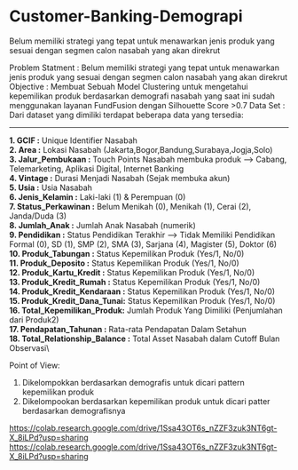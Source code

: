 # Customer-Banking-Demograpi
Belum memiliki strategi yang tepat untuk menawarkan jenis produk yang sesuai dengan segmen calon nasabah yang akan direkrut

Problem Statment : Belum memiliki strategi yang tepat untuk menawarkan jenis produk yang sesuai dengan segmen calon nasabah yang akan direkrut
Objective : Membuat Sebuah Model Clustering untuk mengetahui kepemilikan produk berdasarkan demografi nasabah yang saat ini sudah menggunakan layanan FundFusion dengan Silhouette Score >0.7
Data Set : Dari dataset yang dimiliki terdapat beberapa data yang tersedia:


---
**1. GCIF                     :** Unique Identifier Nasabah\
**2. Area                     :** Lokasi Nasabah (Jakarta,Bogor,Bandung,Surabaya,Jogja,Solo)\
**3. Jalur_Pembukaan          :** Touch Points Nasabah membuka produk --> Cabang, Telemarketing, Aplikasi Digital, Internet Banking\
**4. Vintage                  :** Durasi Menjadi Nasabah (Sejak membuka akun)\
**5. Usia                     :** Usia Nasabah\
**6. Jenis_Kelamin            :** Laki-laki (1) & Perempuan (0)\
**7. Status_Perkawinan        :** Belum Menikah (0), Menikah (1), Cerai (2), Janda/Duda (3)\
**8. Jumlah_Anak              :** Jumlah Anak Nasabah (numerik)\
**9. Pendidikan               :** Status Pendidikan Terakhir --> Tidak Memiliki Pendidikan Formal (0), SD (1), SMP (2), SMA (3), Sarjana (4), Magister (5), Doktor (6)\
**10. Produk_Tabungan         :** Status Kepemilikan Produk (Yes/1, No/0)\
**11. Produk_Deposito         :** Status Kepemilikan Produk (Yes/1, No/0)\
**12. Produk_Kartu_Kredit     :** Status Kepemilikan Produk (Yes/1, No/0)\
**13. Produk_Kredit_Rumah     :** Status Kepemilikan Produk (Yes/1, No/0)\
**14. Produk_Kredit_Kendaraan :** Status Kepemilikan Produk (Yes/1, No/0)\
**15. Produk_Kredit_Dana_Tunai:** Status Kepemilikan Produk (Yes/1, No/0)\
**16. Total_Kepemilikan_Produk:** Jumlah Produk Yang Dimiliki (Penjumlahan dari Produk2)\
**17. Pendapatan_Tahunan      :** Rata-rata Pendapatan Dalam Setahun\
**18. Total_Relationship_Balance :** Total Asset Nasabah dalam Cutoff Bulan Observasi\



Point of View:
1. Dikelompokkan berdasarkan demografis untuk dicari pattern kepemilikan produk
2. Dikelompookan berdasarkan kepemilikan produk untuk dicari patter berdasarkan demografisnya

https://colab.research.google.com/drive/1Ssa43OT6s_nZZF3zuk3NT6gt-X_8iLPd?usp=sharing
https://colab.research.google.com/drive/1Ssa43OT6s_nZZF3zuk3NT6gt-X_8iLPd?usp=sharing
